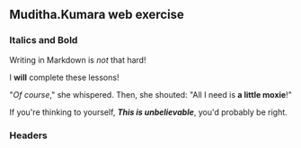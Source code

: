 ## Muditha.Kumara web exercise

### Italics and Bold  
Writing in Markdown is _not_ that hard!  

I **will** complete these lessons!  

"_Of course_," she whispered. Then, she shouted: "All I need is **a little moxie**!"  

If you're thinking to yourself, **_This is unbelievable_**, you'd probably be right.  

### Headers


